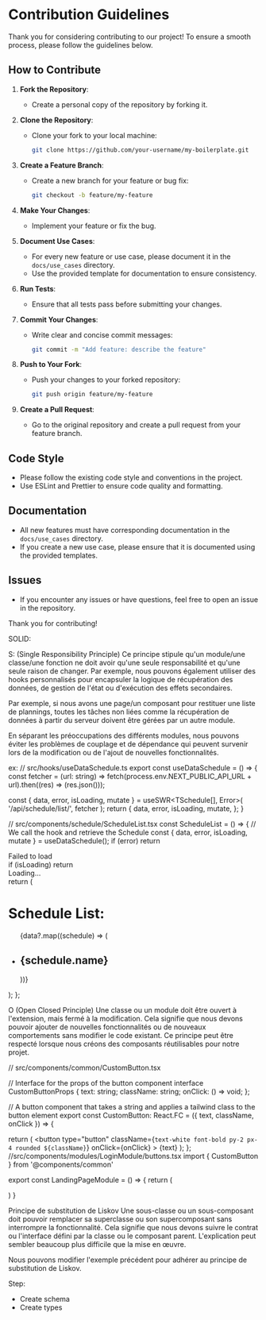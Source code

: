 # Contribution Guidelines

Thank you for considering contributing to our project! To ensure a smooth process, please follow the guidelines below.

## How to Contribute

1. **Fork the Repository**: 
   - Create a personal copy of the repository by forking it.

2. **Clone the Repository**: 
   - Clone your fork to your local machine:
     ```bash
     git clone https://github.com/your-username/my-boilerplate.git
     ```

3. **Create a Feature Branch**: 
   - Create a new branch for your feature or bug fix:
     ```bash
     git checkout -b feature/my-feature
     ```

4. **Make Your Changes**: 
   - Implement your feature or fix the bug.

5. **Document Use Cases**:
   - For every new feature or use case, please document it in the `docs/use_cases` directory.
   - Use the provided template for documentation to ensure consistency.

6. **Run Tests**: 
   - Ensure that all tests pass before submitting your changes.

7. **Commit Your Changes**: 
   - Write clear and concise commit messages:
     ```bash
     git commit -m "Add feature: describe the feature"
     ```

8. **Push to Your Fork**: 
   - Push your changes to your forked repository:
     ```bash
     git push origin feature/my-feature
     ```

9. **Create a Pull Request**: 
   - Go to the original repository and create a pull request from your feature branch.

## Code Style

- Please follow the existing code style and conventions in the project.
- Use ESLint and Prettier to ensure code quality and formatting.

## Documentation

- All new features must have corresponding documentation in the `docs/use_cases` directory.
- If you create a new use case, please ensure that it is documented using the provided templates.

## Issues

- If you encounter any issues or have questions, feel free to open an issue in the repository.

Thank you for contributing!


SOLID: 

S: (Single Responsibility Principle)
Ce principe stipule qu'un module/une classe/une fonction ne doit avoir qu'une seule responsabilité et qu'une seule raison de changer. Par exemple, nous pouvons également utiliser des hooks personnalisés pour encapsuler la logique de récupération des données, de gestion de l'état ou d'exécution des effets secondaires.

Par exemple, si nous avons une page/un composant pour restituer une liste de plannings, toutes les tâches non liées comme la récupération de données à partir du serveur doivent être gérées par un autre module.


En séparant les préoccupations des différents modules, nous pouvons éviter les problèmes de couplage et de dépendance qui peuvent survenir lors de la modification ou de l'ajout de nouvelles fonctionnalités.


ex: 
// src/hooks/useDataSchedule.ts
export const useDataSchedule = () => {
  const fetcher = (url: string) =>
    fetch(process.env.NEXT_PUBLIC_API_URL + url).then((res) => (res.json()));

  const { data, error, isLoading, mutate } = useSWR<TSchedule[], Error>(
    '/api/schedule/list/',
    fetcher
  );
  return {
    data,
    error,
    isLoading,
    mutate,
  };
}


// src/components/schedule/ScheduleList.tsx
const ScheduleList = () => {
  // We call the hook and retrieve the Schedule
  const { data, error, isLoading, mutate } = useDataSchedule();
  if (error) return <div>Failed to load</div>
  if (isLoading) return <div>Loading...</div>
  return (
 <div>
     <h1>Schedule List:</h1>
     <ul>
      {data?.map((schedule) => (
        <li key={schedule.id}>
          <h2>{schedule.name}</h2>
          <ScheduleDetail title={schedule.detail.title}
          startTime={schedule.detail.start_time}
          endTime={schedule.detail.end_time} />
        </li>
      ))}
     </ul>
</div>
  );
};

O (Open Closed Principle)
Une classe ou un module doit être ouvert à l'extension, mais fermé à la modification. Cela signifie que nous devons pouvoir ajouter de nouvelles fonctionnalités ou de nouveaux comportements sans modifier le code existant. Ce principe peut être respecté lorsque nous créons des composants réutilisables pour notre projet.



// src/components/common/CustomButton.tsx

// Interface for the props of the button component
interface CustomButtonProps {
  text: string;
  className: string;
  onClick: () => void;
};

// A button component that takes a string and applies a tailwind class to the button element
export const CustomButton: React.FC<ColorButtonProps> = ({ text, className, onClick }) => {

  return (
    <button
      type="button"
      className={`text-white font-bold py-2 px-4 rounded ${className}`}
      onClick={onClick}
    >
      {text}
    </button>
  );
};
//src/components/modules/LoginModule/buttons.tsx
import { CustomButton } from '@components/common'

export const LandingPageModule = () => {
    return (
<div className="flex flex-col">
<CustomButton text="Login" className="bg-green" />
<CustomButton text="Create account" className="bg-gray" />
</div>
    )
}


Principe de substitution de Liskov
Une sous-classe ou un sous-composant doit pouvoir remplacer sa superclasse ou son supercomposant sans interrompre la fonctionnalité. Cela signifie que nous devons suivre le contrat ou l'interface défini par la classe ou le composant parent. L'explication peut sembler beaucoup plus difficile que la mise en œuvre.

Nous pouvons modifier l'exemple précédent pour adhérer au principe de substitution de Liskov.



Step: 

- Create schema
- Create types